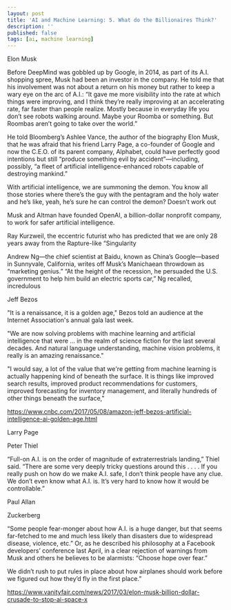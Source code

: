 ```yaml
---
layout: post
title: 'AI and Machine Learning: 5. What do the Billionaires Think?'
description: ''
published: false
tags: [ai, machine learning]
---
```


Elon Musk

Before DeepMind was gobbled up by Google, in 2014, as part of its A.I. shopping spree, Musk had been an investor in the company. He told me that his involvement was not about a return on his money but rather to keep a wary eye on the arc of A.I.: “It gave me more visibility into the rate at which things were improving, and I think they’re really improving at an accelerating rate, far faster than people realize. Mostly because in everyday life you don’t see robots walking around. Maybe your Roomba or something. But Roombas aren’t going to take over the world.”

He told Bloomberg’s Ashlee Vance, the author of the biography Elon Musk, that he was afraid that his friend Larry Page, a co-founder of Google and now the C.E.O. of its parent company, Alphabet, could have perfectly good intentions but still “produce something evil by accident”—including, possibly, “a fleet of artificial intelligence-enhanced robots capable of destroying mankind.”

With artificial intelligence, we are summoning the demon. You know all those stories where there’s the guy with the pentagram and the holy water and he’s like, yeah, he’s sure he can control the demon? Doesn’t work out

Musk and Altman have founded OpenAI, a billion-dollar nonprofit company, to work for safer artificial intelligence.

Ray Kurzweil, the eccentric futurist who has predicted that we are only 28 years away from the Rapture-like “Singularity

Andrew Ng—the chief scientist at Baidu, known as China’s Google—based in Sunnyvale, California, writes off Musk’s Manichaean throwdown as “marketing genius.” “At the height of the recession, he persuaded the U.S. government to help him build an electric sports car,” Ng recalled, incredulous

Jeff Bezos

"It is a renaissance, it is a golden age," Bezos told an audience at the Internet Association's annual gala last week.

"We are now solving problems with machine learning and artificial intelligence that were … in the realm of science fiction for the last several decades. And natural language understanding, machine vision problems, it really is an amazing renaissance."

"I would say, a lot of the value that we're getting from machine learning is actually happening kind of beneath the surface. It is things like improved search results, improved product recommendations for customers, improved forecasting for inventory management, and literally hundreds of other things beneath the surface,"

https://www.cnbc.com/2017/05/08/amazon-jeff-bezos-artificial-intelligence-ai-golden-age.html

Larry Page

Peter Thiel

“Full-on A.I. is on the order of magnitude of extraterrestrials landing,” Thiel said. “There are some very deeply tricky questions around this . . . . If you really push on how do we make A.I. safe, I don’t think people have any clue. We don’t even know what A.I. is. It’s very hard to know how it would be controllable.”

Paul Allan

Zuckerberg

“Some people fear-monger about how A.I. is a huge danger, but that seems far-fetched to me and much less likely than disasters due to widespread disease, violence, etc.” Or, as he described his philosophy at a Facebook developers’ conference last April, in a clear rejection of warnings from Musk and others he believes to be alarmists: “Choose hope over fear.”

We didn’t rush to put rules in place about how airplanes should work before we figured out how they’d fly in the first place.”

https://www.vanityfair.com/news/2017/03/elon-musk-billion-dollar-crusade-to-stop-ai-space-x
